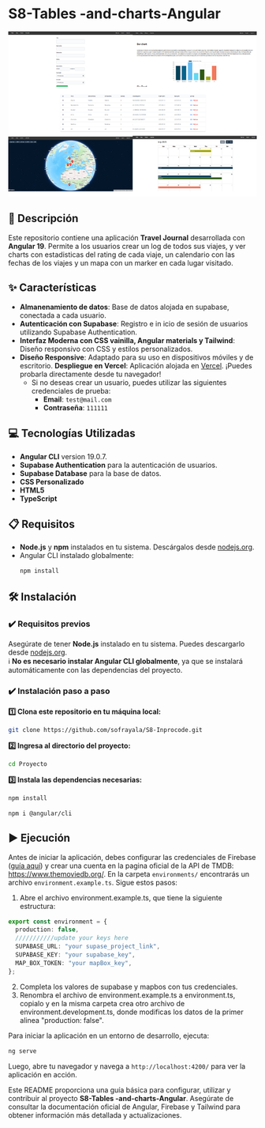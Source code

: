 # S8-Tables -and-charts-Angular

<p>
  <img src="public/s8.png" alt="Captura de pantalla del proyecto" />
</p>

## 📄 Descripción

Este repositorio contiene una aplicación **Travel Journal** desarrollada con **Angular 19**. Permite a los usuarios crear un log de todos sus viajes, y ver charts con estadisticas del rating de cada viaje, un calendario con las fechas de los viajes y un mapa con un marker en cada lugar visitado.

## ✨ Características

- **Almanenamiento de datos**: Base de datos alojada en supabase, conectada a cada usuario.
- **Autenticación con Supabase**: Registro e in icio de sesión de usuarios utilizando Supabase Authentication.
- **Interfaz Moderna con CSS vainilla, Angular materials y Tailwind**: Diseño responsivo con CSS y estilos personalizados.
- **Diseño Responsive**: Adaptado para su uso en dispositivos móviles y de escritorio.
  **Despliegue en Vercel**: Aplicación alojada en [Vercel](s8-inprocode-vjh2.vercel.app). ¡Puedes probarla directamente desde tu navegador!
  - Si no deseas crear un usuario, puedes utilizar las siguientes credenciales de prueba:
    - **Email**: `test@mail.com`
    - **Contraseña**: `111111`

## 💻 Tecnologías Utilizadas

- **Angular CLI** version 19.0.7.
- **Supabase Authentication** para la autenticación de usuarios.
- **Supabase Database** para la base de datos.
- **CSS Personalizado**
- **HTML5**
- **TypeScript**

## 📋 Requisitos

- **Node.js** y **npm** instalados en tu sistema. Descárgalos desde [nodejs.org](https://nodejs.org/).
- Angular CLI instalado globalmente:
  ```bash
  npm install
  ```

## 🛠️ Instalación

### **✔️ Requisitos previos**

Asegúrate de tener **Node.js** instalado en tu sistema. Puedes descargarlo desde [nodejs.org](https://nodejs.org/).  
ℹ️ **No es necesario instalar Angular CLI globalmente**, ya que se instalará automáticamente con las dependencias del proyecto.

### **✔️ Instalación paso a paso**

**1️⃣ Clona este repositorio en tu máquina local:**

```bash
git clone https://github.com/sofrayala/S8-Inprocode.git
```

**2️⃣ Ingresa al directorio del proyecto:**

```bash
cd Proyecto
```

**3️⃣ Instala las dependencias necesarias:**

```bash
npm install
```

```bash
npm i @angular/cli
```

## ▶️ Ejecución

Antes de iniciar la aplicación, debes configurar las credenciales de Firebase ([guía aquí](https://firebase.google.com/docs/web/setup)) y crear una cuenta en la pagina oficial de la API de TMDB: https://www.themoviedb.org/. En la carpeta `environments/` encontrarás un archivo `environment.example.ts`. Sigue estos pasos:

1. Abre el archivo environment.example.ts, que tiene la siguiente estructura:

```typescript
export const environment = {
  production: false,
  ///////////update your keys here
  SUPABASE_URL: "your supase_project_link",
  SUPABASE_KEY: "your supabase_key",
  MAP_BOX_TOKEN: "your mapBox_key",
};
```

2. Completa los valores de supabase y mapbos con tus credenciales.
3. Renombra el archivo de environment.example.ts a environment.ts, copialo y en la misma carpeta crea otro archivo de environment.development.ts, donde modificas los datos de la primer alinea "production: false".

Para iniciar la aplicación en un entorno de desarrollo, ejecuta:

```bash
ng serve
```

Luego, abre tu navegador y navega a `http://localhost:4200/` para ver la aplicación en acción.

Este README proporciona una guía básica para configurar, utilizar y contribuir al proyecto **S8-Tables -and-charts-Angular**. Asegúrate de consultar la documentación oficial de Angular, Firebase y Tailwind para obtener información más detallada y actualizaciones.
